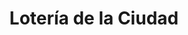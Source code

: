 ---
title: "Lotería de la Ciudad"
url: /ciudad-autonoma-de-buenos-aires/loteria-de-la-ciudad-general-cesar-diaz/
shop: Lotterie
---